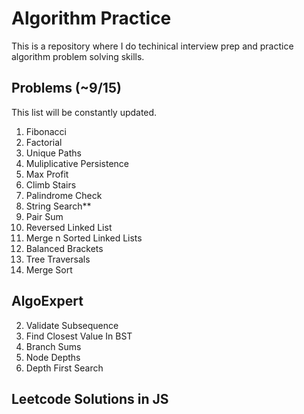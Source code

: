 # Algorithm Practice
This is a repository where I do techinical interview prep and practice algorithm problem solving skills.

## Problems (~9/15)
This list will be constantly updated.
1. Fibonacci
2. Factorial
3. Unique Paths
4. Muliplicative Persistence
5. Max Profit
6. Climb Stairs
7. Palindrome Check
8. String Search**
9. Pair Sum
10. Reversed Linked List
11. Merge n Sorted Linked Lists
12. Balanced Brackets
13. Tree Traversals
15. Merge Sort

## AlgoExpert
02. Validate Subsequence
03. Find Closest Value In BST
04. Branch Sums
05. Node Depths
06. Depth First Search

## Leetcode Solutions in JS
